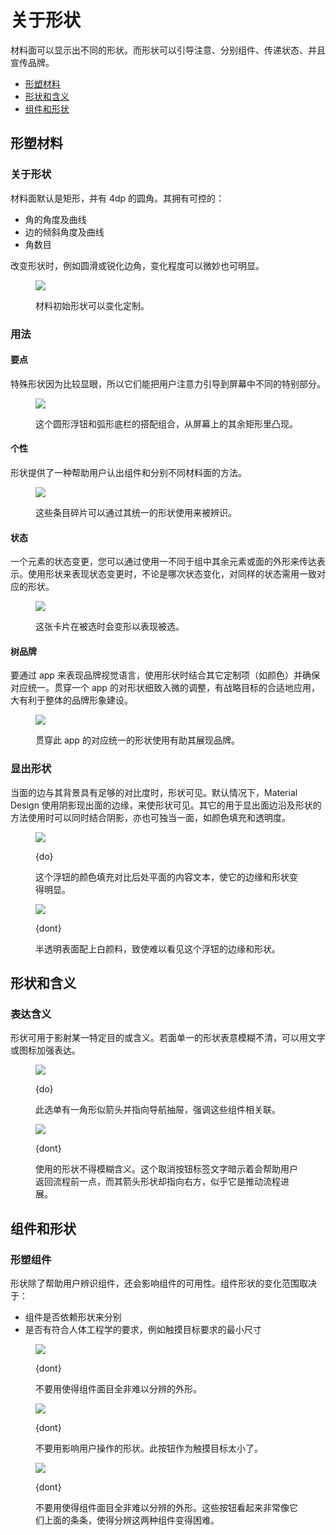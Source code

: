 <div class="article__intro">

[en]: <> (About shape)
# 关于形状

[en]: <> (Material surfaces can be displayed in different shapes. Shapes direct attention, identify components, communicate state, and express brand.)
材料面可以显示出不同的形状。而形状可以引导注意、分别组件、传递状态、并且宣传品牌。

<nav>

[en]: <> (Shaping material)
[en]: <> (Shape and meaning)
[en]: <> (Components and shape)
* [形塑材料](#shaping-material)
* [形状和含义](#shape-meaning)
* [组件和形状](#components-shape)

</nav></div><div class="article__body">

[en]: <> (Shaping material)
<h2 id="shaping-material">形塑材料</h2>

[en]: <> (About shape)
### 关于形状

[en]: <> (Material surfaces have a rectangular shape by default, with 4dp rounded corners. They have adjustable:)
材料面默认是矩形，并有 4dp 的圆角。其拥有可控的：

[en]: <> (Corner angles and curves)
[en]: <> (Edge angles and curves)
[en]: <> (The number of corners)
* 角的角度及曲线
* 边的倾斜角度及曲线
* 角数目

[en]: <> (Shape changes, such as rounded or clipped corners, can be subtle or more significant.)
改变形状时，例如圆滑或锐化边角，变化程度可以微妙也可明显。

<figure>

![]({assets_path}/shape/about-shape/shapingmaterial-hero-1.png)

<figcaption>

[en]: <> (The default Material shape can be customized.)
材料初始形状可以变化定制。

</figcaption></figure>

[en]: <> (Usage)
### 用法

[en]: <> (Emphasis)
#### 要点

[en]: <> (Because unique shapes stand out, they can direct attention to different parts of a screen.)
特殊形状因为比较显眼，所以它们能把用户注意力引导到屏幕中不同的特别部分。

<figure>

![]({assets_path}/shape/about-shape/usingshape-reply-1.png)

<figcaption>

[en]: <> (This combination of a round floating action button and curved bottom app bar stands out from the rectangular shapes elsewhere on screen.)
这个圆形浮钮和弧形底栏的搭配组合，从屏幕上的其余矩形里凸现。

</figcaption></figure>

[en]: <> (Identity)
#### 个性

[en]: <> (Shape provides a way for users to recognize components and identify different Material surfaces.)
形状提供了一种帮助用户认出组件和分别不同材料面的方法。

<figure>

![]({assets_path}/shape/about-shape/usingshape-reply-4.png)

<figcaption>

[en]: <> (These entry chips can be identified by their consistent use of shape.)
这些条目碎片可以通过其统一的形状使用来被辨识。

</figcaption></figure>

[en]: <> (State)
#### 状态

[en]: <> (You can communicate an element’s change of state by using a different shape from the rest of the elements or surfaces in that group. When using shape to indicate a state change, use it consistently with that state, in every instance it occurs.)
一个元素的状态变更，您可以通过使用一不同于组中其余元素或面的外形来传达表示。使用形状来表现状态变更时，不论是哪次状态变化，对同样的状态需用一致对应的形状。

<figure>

![]({assets_path}/shape/about-shape/usingshape-owl-selection.png)

<figcaption>

[en]: <> (This card changes shape upon selection to indicate it’s been selected.)
这张卡片在被选时会变形以表现被选。

</figcaption></figure>

[en]: <> (Branding)
#### 树品牌

[en]: <> (To express a brand’s visual language throughout an app, use shape in tandem with other customizations \(like color\) in consistent ways. Small adjustments to shape, applied strategically through an app, contribute to the overall impression a brand makes.)
要通过 app 来表现品牌视觉语言，使用形状时结合其它定制项（如颜色）并确保对应统一。贯穿一个 app 的对形状细致入微的调整，有战略目标的合适地应用，大有利于整体的品牌形象建设。

<figure>

![]({assets_path}/shape/about-shape/usingshape-owl-stickersheet.png)

<figcaption>

[en]: <> (The consistent use of shape throughout this app helps express its brand.)
贯穿此 app 的对应统一的形状使用有助其展现品牌。

</figcaption></figure>

[en]: <> (Displaying shape)
### 显出形状

[en]: <> (Shape is made visible when surface edges have sufficient contrast against their background. By default, Material Design makes shapes noticeable by using shadows to display surfaces edges. Other methods to show surface edges and shapes can be used in combination with shadows, or on their own, such as color fills and opacity, .)
当面的边与其背景具有足够的对比度时，形状可见。默认情况下，Material Design 使用阴影现出面的边缘，来使形状可见。其它的用于显出面边沿及形状的方法使用时可以同时结合阴影，亦也可独当一面，如颜色填充和透明度。

<div class="mdui-row-sm-2"><div class="mdui-col"><figure>

![]({assets_path}/shape/about-shape/surfaceedges-fab-do.png)

<figcaption>

{do}

[en]: <> (A colored fill on this floating action button contrasts with the content on the surface behind it, making its surface edges and shape noticeable.)
这个浮钮的颜色填充对比后处平面的内容文本，使它的边缘和形状变得明显。

</figcaption></figure></div><div class="mdui-col"><figure>

![]({assets_path}/shape/about-shape/surfaceedges-fab-dont.png)

<figcaption>

{dont}

[en]: <> (A semi-transparent surface and white color makes it hard to see the edges and shape of this floating action button.)
半透明表面配上白颜料，致使难以看见这个浮钮的边缘和形状。

</figcaption></figure></div></div>

[en]: <> (Shape and meaning)
<h2 id="shape-meaning">形状和含义</h2>

[en]: <> (Communicating meaning)
### 表达含义

[en]: <> (Shapes can be used to reflect a specific purpose or meaning. Text or icons can help reinforce that meaning when the shape of a surface alone could be ambiguous.)
形状可用于影射某一特定目的或含义。若面单一的形状表意模糊不清，可以用文字或图标加强表达。

<figure>

![]({assets_path}/shape/about-shape/shapemeaning-do-reply-1.png)

<figcaption>

{do}

[en]: <> (The menu has an arrow-like corner that points toward the navigation drawer, reinforcing that these components are connected.)
此选单有一角形似箭头并指向导航抽屉，强调这些组件相关联。

</figcaption></figure><figure>

![]({assets_path}/shape/about-shape/shapemeaning-dont-baseline-1.png)

<figcaption>

{dont}

[en]: <> (Don’t use shapes in ways that create ambiguous meaning. This Cancel button’s label text implies that it will return the user to a previous point in the flow, but the arrow-shaped button points forward, as though it continues the flow’s progress.)
使用的形状不得模糊含义。这个取消按钮标签文字暗示着会帮助用户返回流程前一点，而其箭头形状却指向右方，似乎它是推动流程进展。

</figcaption></figure>

[en]: <> (Components and shape)
<h2 id="components-shape">组件和形状</h2>

[en]: <> (Shaping components)
### 形塑组件

[en]: <> (Shape both helps users identify components and affects how usable they are. The degree to which components can change their shape depends on:)
形状除了帮助用户辨识组件，还会影响组件的可用性。组件形状的变化范围取决于：

[en]: <> (If a component relies on its shape for identification)
[en]: <> (If it has ergonomic requirements, such as a minimum touch target size)
* 组件是否依赖形状来分别
* 是否有符合人体工程学的要求，例如触摸目标要求的最小尺寸

<figure>

![]({assets_path}/shape/about-shape/structure-dont-baseline-1.png)

<figcaption>

{dont}

[en]: <> (Don’t use shapes that make components unrecognizable.)
不要用使得组件面目全非难以分辨的外形。

</figcaption></figure><figure>

![]({assets_path}/shape/about-shape/structure-dont-baseline-2.png)

<figcaption>

{dont}

[en]: <> (Don’t use shapes that interfere with a component’s ability to receive user input. This button has a touch target that is too small.)
不要用影响用户操作的形状。此按钮作为触摸目标太小了。

</figcaption></figure><figure>

![]({assets_path}/shape/about-shape/structure-dont-reply-1.png)

<figcaption>

{dont}

[en]: <> (Don’t use shapes that make a component unrecognizable. These buttons look very similar to the chips above them, which makes it difficult to distinguish the two components.)
不要用使得组件面目全非难以分辨的外形。这些按钮看起来非常像它们上面的条条，使得分辨这两种组件变得困难。

</figcaption></figure></div>

